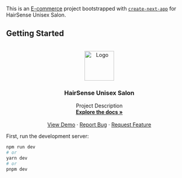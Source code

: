This is an [E-commerce](https://hair-sense-frontend.vercel.app/) project bootstrapped with [`create-next-app`](https://github.com/vercel/next.js/tree/canary/packages/create-next-app) for HairSense Unisex Salon.

## Getting Started

<!-- PROJECT LOGO -->
<br />
<div align="center">
  <a href="https://github.com/iamclement1/hair_sense_frontend.git">
    <img src=https://www.hairsenseretail.com/images/Hairsense-logo.svg" alt="Logo" width="80" height="80">
  </a>

<h3 align="center" fontSize="65px">HairSense Unisex Salon</h3>

  <p align="center">
    Project Description
    <br />
    <a href="https://github.com/iamclement1/hair_sense_frontend.git"><strong>Explore the docs »</strong></a>
    <br />
    <br />
    <a href="https://github.com/github_username/repo_name">View Demo</a>
    ·
    <a href="https://github.com/github_username/repo_name/issues">Report Bug</a>
    ·
    <a href="https://github.com/github_username/repo_name/issues">Request Feature</a>
  </p>
</div>

First, run the development server:

```bash
npm run dev
# or
yarn dev
# or
pnpm dev
```